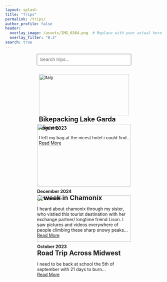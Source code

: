 ```yaml
---
layout: splash
title: "Trips"
permalink: /trips/
author_profile: false
header:
  overlay_image: /assets/IMG_6364.png  # Replace with your actual hero image
  overlay_filter: "0.3"
search: true
---
```


<!-- Search bar -->
<div style="text-align:center; margin-bottom: 2em;">
  <input type="text" id="tripSearch" onkeyup="filterTrips()" placeholder="Search trips..." style="padding: 0.5em; width: 60%; font-size: 1.1em;">
</div>

<!-- Trip Cards -->
<div id="tripList" style="display: flex; flex-wrap: wrap; gap: 2em; justify-content: center;">

  <!-- Trip 1 -->
  <div class="trip-card" style="max-width: 300px;">
    <img src="/assets/images/elchalten.jpg" alt="Italy" style="width:100%; height:auto;">
    <h2 style="margin: 0;">Bikepacking Lake Garda</h2>
    <h4 style="margin: 0.5em 0 0 0;">August 2023</h4>
    <p>I left my bag at the nicest hotel i could find..<br><a href="/trips/el-chalten-2025/">Read More</a></p>
  </div>

  <!-- Trip 2 -->
  <div class="trip-card" style="max-width: 300px;">
    <img src="/assets/images/cerro-torre.jpg" alt="Rumney" style="width:100%; height:auto;">
    <h4 style="margin: 0.5em 0 0 0;">December 2024</h4>
    <h2 style="margin: 0;">A week in Chamonix</h2>
    <p>I heard about chamonix through my sister, who vistied this tourist destination with her exchange partner/ longtime friend Lison. I saw pictures and videos everywhere of people climbing these sharp snowy peaks...<br><a href="/trips/cerro-torre/">Read More</a></p>
  </div>

  <!-- Trip 3 -->
  <div class="trip-card" style="max-width: 300px;">
    <img src="/assets/images/yosemite.jpg" alt="Yosemite" style="width:100%; height:auto;">
    <h4 style="margin: 0.5em 0 0 0;">October 2023</h4>
    <h2 style="margin: 0;">Road Trip Across Midwest</h2>
    <p>I need to be back at school the 5th of september with 21 days to burn...<br><a href="/trips/yosemite-triple-crown/">Read More</a></p>
  </div>

</div>

<script>
function filterTrips() {
  const input = document.getElementById("tripSearch");
  const filter = input.value.toLowerCase();
  const cards = document.getElementsByClassName("trip-card");
  for (let i = 0; i < cards.length; i++) {
    const card = cards[i];
    card.style.display = card.textContent.toLowerCase().includes(filter) ? "block" : "none";
  }
}
</script>
